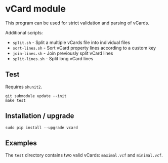 vCard module
============

This program can be used for strict validation and parsing of vCards.

Additional scripts:

* `split.sh` - Split a multiple vCards file into individual files
* `sort-lines.sh` - Sort vCard property lines according to a custom key
* `join-lines.sh` - Join previously split vCard lines
* `split-lines.sh` - Split long vCard lines

Test
----

Requires `shunit2`.

    git submodule update --init
    make test

Installation / upgrade
----------------------

    sudo pip install --upgrade vcard

Examples
--------

The `test` directory contains two valid vCards: `maximal.vcf` and `minimal.vcf`.
